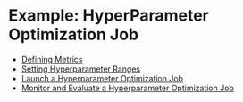# Example: HyperParameter Optimization Job<a name="hpo-ex"></a>


+ [Defining Metrics](hpo-ex-metrics.md)
+ [Setting Hyperparameter Ranges](hpo-ex-ranges.md)
+ [Launch a Hyperparameter Optimization Job](hpo-ex-launch.md)
+ [Monitor and Evaluate a Hyperparameter Optimization Job](hpo-ex-monitor.md)
